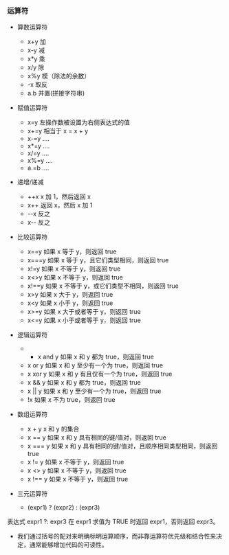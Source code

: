 ### 运算符

* 算数运算符
  * x+y  加
  * x-y 减
  * x*y 乘
  * x/y 除
  * x%y 模（除法的余数）
  * -x 取反
  * a.b 并置(拼接字符串)
  
* 赋值运算符
  * x=y 左操作数被设置为右侧表达式的值
  * x+=y   相当于 x = x + y
  * x-=y    ....
  * x*=y    ....
  * x/=y    ....
  * x%=y    ....
  * a.=b    ....
  
* 递增/递减
  * ++x     x 加 1，然后返回 x
  * x++     返回 x，然后 x 加 1
  * --x     反之
  * x--     反之

* 比较运算符
  * x==y  如果 x 等于 y，则返回 true 
  * x===y   如果 x 等于 y，且它们类型相同，则返回 true 
  * x!=y    如果 x 不等于 y，则返回 true
  * x<>y    如果 x 不等于 y，则返回 true 
  * x!==y   如果 x 不等于 y，或它们类型不相同，则返回 true 
  * x>y     如果 x 大于 y，则返回 true
  * x<y     如果 x 小于 y，则返回 true
  * x>=y    如果 x 大于或者等于 y，则返回 true
  * x<=y    如果 x 小于或者等于 y，则返回 true
  
* 逻辑运算符
  *   * x and y 如果 x 和 y 都为 true，则返回 true
  * x or y  如果 x 和 y 至少有一个为 true，则返回 true
  * x xor y 如果 x 和 y 有且仅有一个为 true，则返回 true
  * x && y  如果 x 和 y 都为 true，则返回 true
  * x || y  如果 x 和 y 至少有一个为 true，则返回 true
  * !x      如果 x 不为 true，则返回 true
  
* 数组运算符
  * x + y      x 和 y 的集合
  * x == y     如果 x 和 y 具有相同的键/值对，则返回 true
  * x === y    如果 x 和 y 具有相同的键/值对，且顺序相同类型相同，则返回 true
  * x != y     如果 x 不等于 y，则返回 true
  * x <> y     如果 x 不等于 y，则返回 true
  * x !== y    如果 x 不等于 y，则返回 true

* 三元运算符
  * (expr1) ? (expr2) : (expr3) 
  
表达式 expr1 ?: expr3 在 expr1 求值为 TRUE 时返回 expr1，否则返回 expr3。

* 我们通过括号的配对来明确标明运算顺序，而非靠运算符优先级和结合性来决定，通常能够增加代码的可读性。













